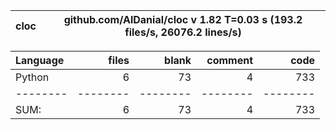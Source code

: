 cloc|github.com/AlDanial/cloc v 1.82  T=0.03 s (193.2 files/s, 26076.2 lines/s)
--- | ---

Language|files|blank|comment|code
:-------|-------:|-------:|-------:|-------:
Python|6|73|4|733
--------|--------|--------|--------|--------
SUM:|6|73|4|733
